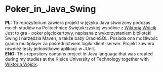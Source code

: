 # Poker_in_Java_Swing
<b>PL:</b> To repozytorium zawiera projekt w języku Java stworzony podczas moich studiów na Politechnice Świętokrzyskiej wspólnie z <a href="https://github.com/Kulencjusz">Wiktorią Wójcik</a>. Jest to gra - poker pięciokartowy, napisana z wykorzystaniem biblioteki Swing i narzędzia Maven, a także bazy OracleSQL. Posiada ona możliwość grania multiplayer za pośrednictwem logiki klient-serwer. Projekt zawiera również testy jednostkowe aplikacji w JUnit.<br/> 
<b>ENG:</b> This repository contains project in Java language that was created during my studies at the Kielce University of Technology together with <a href="https://github.com/Kulencjusz">Wiktoria Wójcik</a>.<br/>
